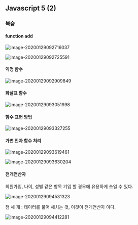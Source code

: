 ## Javascript 5 (2)

### 복습

#### function add

![image-20200129092716037](C:\Users\HPE\AppData\Roaming\Typora\typora-user-images\image-20200129092716037.png)

![image-20200129092725591](C:\Users\HPE\AppData\Roaming\Typora\typora-user-images\image-20200129092725591.png)

#### 익명 함수

![image-20200129092909849](C:\Users\HPE\AppData\Roaming\Typora\typora-user-images\image-20200129092909849.png)

#### 화살표 함수

![image-20200129093051998](C:\Users\HPE\AppData\Roaming\Typora\typora-user-images\image-20200129093051998.png)

#### 함수 표현 방법

![image-20200129093327255](C:\Users\HPE\AppData\Roaming\Typora\typora-user-images\image-20200129093327255.png)

#### 가변 인자 함수 처리

![image-20200129093619461](C:\Users\HPE\AppData\Roaming\Typora\typora-user-images\image-20200129093619461.png)

![image-20200129093630204](C:\Users\HPE\AppData\Roaming\Typora\typora-user-images\image-20200129093630204.png)

#### 전개연산자

회원가입, 나이, 성별 같은 항목 기입 할 경우에 유용하게 쓰일 수 있다.

![image-20200129094531323](C:\Users\HPE\AppData\Roaming\Typora\typora-user-images\image-20200129094531323.png)

점 세 개 : 데이터를 풀어 헤치는 것, 이것이 전개연산자 이다.

![image-20200129094412281](C:\Users\HPE\AppData\Roaming\Typora\typora-user-images\image-20200129094412281.png)

### 

